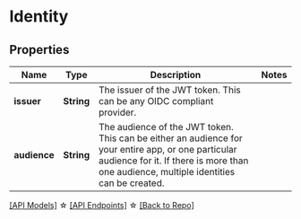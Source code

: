 # Identity

## Properties

Name | Type | Description | Notes
------------ | ------------- | ------------- | -------------
**issuer** | **String** | The issuer of the JWT token. This can be any OIDC compliant provider. | 
**audience** | **String** | The audience of the JWT token. This can be either an audience for your entire app, or one particular audience for it. If there is more than one audience, multiple identities can be created. | 

[[API Models]](./README.md#documentation-for-models) ☆ [[API Endpoints]](./README.md#documentation-for-api-endpoints) ☆ [[Back to Repo]](../README.md)


